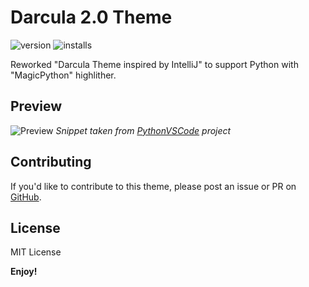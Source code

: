 # Darcula 2.0 Theme

![version](https://vsmarketplacebadge.apphb.com/version-short/danields761.dracula-theme-from-intellij-pythoned.svg)
![installs](https://vsmarketplacebadge.apphb.com/installs/danields761.dracula-theme-from-intellij-pythoned.svg)

Reworked "Darcula Theme inspired by IntelliJ" to support Python with "MagicPython" highlither.

## Preview

![Preview](images/demo.jpg)
_Snippet taken from [PythonVSCode](https://github.com/DonJayamanne/pythonVSCode) project_

## Contributing

If you'd like to contribute to this theme, please post an issue or PR on [GitHub](https://github.com/danields761/vs-code-darcula20-theme).

## License

MIT License

**Enjoy!**
